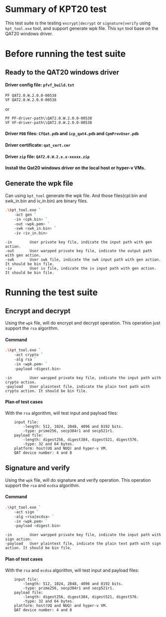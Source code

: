 # Summary of KPT20 test
This test suite is the testing `encrypt|decrypt` or `signature|verify` using `kpt_tool.exe` tool, and support generate wpk file.
This `kpt` tool base on the QAT20 windows driver.


# Before running the test suite
## Ready to the QAT20 windows driver
#### Driver config file: `pfvf_build.txt`
```shell
PF QAT2.0.W.2.0.0-00538
VF QAT2.0.W.2.0.0-00538
```
or
```shell
PF PF-driver-path\\QAT2.0.W.2.0.0-00538
VF VF-driver-path\\QAT2.0.W.2.0.0-00538
```
#### Driver `PDB` files: `CfQat.pdb` and `icp_qat4.pdb` and `CpmProvUser.pdb`
#### Driver certificate: `qat_cert.cer`
#### Driver `zip` file: `QAT2.0.W.2.x.x-xxxxx.zip`
#### Install the Qat20 windows driver on the local host or hyper-v VMs.


## Generate the wpk file
Can using `kpt_tool` generate the wpk file.
And those files(cpl.bin and swk_in.bin and iv_in.bin) are binary files.

```sh
.\kpt_tool.exe `
    -act gen `
    -in <cpk.bin> `
    -out <wpk.pem> `
    -swk <swk_in.bin> `
    -iv <iv_in.bin>
```

```shell
-in        User private key file, indicate the input path with gen action.
-out       User warpped private key file, indicate the output path with gen action.
-swk       User swk file, indicate the swk input path with gen action. It should be bin file.
-iv        User iv file, indicate the iv input path with gen action. It should be bin file.
```


# Running the test suite
## Encrypt and decrypt
Using the `wpk` file, will do encrypt and decrypt operation.
This operation just support the `rsa` algorithm.

#### Command
```sh
.\kpt_tool.exe `
    -act crypto `
    -alg rsa `
    -in <wpk.pem> `
    -payload <digest.bin>
```

```shell
-in        User warpped private key file, indicate the input path with crypto action.
-payload   User plaintext file, indicate the plain text path with crypto action. It should be bin file.
```
#### Plan of test cases
With the `rsa` algorithm, will test input and payload files:
```shell
    input file:
        -length: 512, 1024, 2048, 4096 and 8192 bits.
        -type: prime256, secp384r1 and secp521r1.
    payload file:
        -length: digest256, digest384, digest521, digest576.
        -type: 32 and 64 bytes.
    platform: host(UQ and NUQ) and hyper-v VM.
    QAT device number: 4 and 8
```


## Signature and verify
Using the `wpk` file, will do signature and verify operation.
This operation support the `rsa` and `ecdsa` algorithm.

#### Command
```sh
.\kpt_tool.exe `
    -act sign `
    -alg <rsa|ecdsa> `
    -in <wpk.pem> `
    -payload <digest.bin>
```

```shell
-in        User warpped private key file, indicate the input path with sign action.
-payload   User plaintext file, indicate the plain text path with sign action. It should be bin file.
```
#### Plan of test cases
With the `rsa` and `ecdsa` algorithm, will test input and payload files:
```shell
    input file:
        -length: 512, 1024, 2048, 4096 and 8192 bits.
        -type: prime256, secp384r1 and secp521r1.
    payload file:
        -length: digest256, digest384, digest521, digest576.
        -type: 32 and 64 bytes.
    platform: host(UQ and NUQ) and hyper-v VM.
    QAT device number: 4 and 8
```
